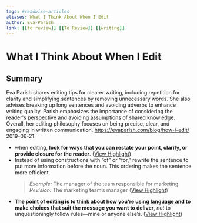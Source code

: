 ```yaml
---
tags: #readwise-articles
aliases: What I Think About When I Edit
author: Eva-Parish
link: [[to review]] [[To Review]] [[writing]]
---
```

# What I Think About When I Edit

## Summary
Eva Parish shares editing tips for clearer writing, including repetition for clarity and simplifying sentences by removing unnecessary words. She also advises breaking up long sentences and avoiding adverbs to enhance writing quality. Parish emphasizes the importance of considering the reader's perspective and avoiding assumptions of shared knowledge. Overall, her editing philosophy focuses on being precise, clear, and engaging in written communication.
https://evaparish.com/blog/how-i-edit/
2019-06-21

- when editing, **look for ways that you can restate your point, clarify, or provide closure for the reader**. ([View Highlight](https://read.readwise.io/read/01hymacs3xpfcp2bd1xr571jht))
- Instead of using constructions with “of” or “for,” rewrite the sentence to put more information before the noun. This ordering makes the sentence more efficient.
  > *Example:* The manager of the team responsible for marketing
  > *Revision:* The marketing team’s manager ([View Highlight](https://read.readwise.io/read/01hymaj0550d808sg4st1yt8c2))
- **The point of editing is to think about how you’re using language and to make choices that suit the message you want to deliver**, *not* to unquestioningly follow rules—mine or anyone else’s. ([View Highlight](https://read.readwise.io/read/01hymb7zqssm7jmhw99wckeq10))
